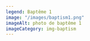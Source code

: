 ```yaml
---
legend: Baptême 1
image: "/images/baptism1.png"
imageAlt: photo de baptême 1
imageCategory: img-baptism
---
```



